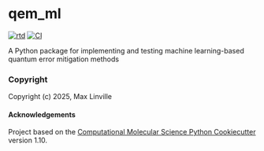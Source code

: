 qem_ml
==============================
[//]: # (Badges)
[![rtd](https://readthedocs.org/projects/qem_ml-maxlinville/badge/?version=latest&style=plastic)](https://qem-ml-maxlinville.readthedocs.io/en/latest/) [![CI](https://github.com/MaxLinville/qem_ml/actions/workflows/CI.yaml/badge.svg)](https://github.com/MaxLinville/qem_ml/actions/workflows/CI.yaml)

A Python package for implementing and testing machine learning-based quantum error mitigation methods

### Copyright

Copyright (c) 2025, Max Linville


#### Acknowledgements
 
Project based on the 
[Computational Molecular Science Python Cookiecutter](https://github.com/molssi/cookiecutter-cms) version 1.10.
